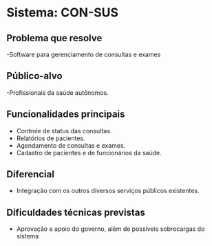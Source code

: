 # Sistema: CON-SUS

## Problema que resolve
-Software para gerenciamento de consultas e exames

## Público-alvo
-Profissionais da saúde autônomos.
## Funcionalidades principais
- Controle de status das consultas.
- Relatórios de pacientes.
- Agendamento de consultas e exames.
- Cadastro de pacientes e de funcionários da saúde.

## Diferencial
- Integração com os outros diversos serviços públicos existentes.

## Dificuldades técnicas previstas
- Aprovação e apoio do governo, além de possíveis sobrecargas do sistema


